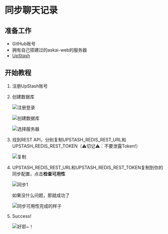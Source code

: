 # 同步聊天记录
## 准备工作
- GitHub账号
- 拥有自己搭建过的askai-web的服务器
- [UpStash](https://upstash.com)

## 开始教程
1. 注册UpStash账号
2. 创建数据库

    ![注册登录](./images/upstash-1.png)

    ![创建数据库](./images/upstash-2.png)

    ![选择服务器](./images/upstash-3.png)

3. 找到REST API，分别复制UPSTASH_REDIS_REST_URL和UPSTASH_REDIS_REST_TOKEN（⚠切记⚠：不要泄露Token!）

   ![复制](./images/upstash-4.png)

4. UPSTASH_REDIS_REST_URL和UPSTASH_REDIS_REST_TOKEN复制到你的同步配置，点击**检查可用性**

    ![同步1](./images/upstash-5.png)

    如果没什么问题，那就成功了

    ![同步可用性完成的样子](./images/upstash-6.png)

5. Success! 

   ![好耶~！](./images/upstash-7.png)
